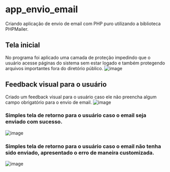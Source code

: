 # app_envio_email
Criando aplicação de envio de email com PHP puro utilizando a biblioteca PHPMailer.
## Tela inicial
No programa foi aplicado uma camada de proteção impedindo que o usuário acesse páginas do sistema sem estar logado e também protegendo arquivos importantes fora do diretório público.
![image](https://user-images.githubusercontent.com/64363375/189101116-6289e04b-f657-4f24-bcef-1b4fced6ca19.png)

## Feedback visual para o usuário
Criado um feedback visual para o usuário caso ele não preencha algum campo obrigatório para o envio de email.
![image](https://user-images.githubusercontent.com/64363375/189101681-b4305dbd-1a69-4c4a-87d7-ba4d8f6fefff.png)

### Simples tela de retorno para o usuário caso o email seja enviado com sucesso.
![image](https://user-images.githubusercontent.com/64363375/189102380-da2c656e-267e-4c61-8517-881476b9130e.png)


### Simples tela de retorno para o usuário caso o email não tenha sido enviado, apresentado o erro de maneira customizada.
![image](https://user-images.githubusercontent.com/64363375/189102539-06275608-fcb3-4c07-a9bd-7fcd60b0ec22.png)
